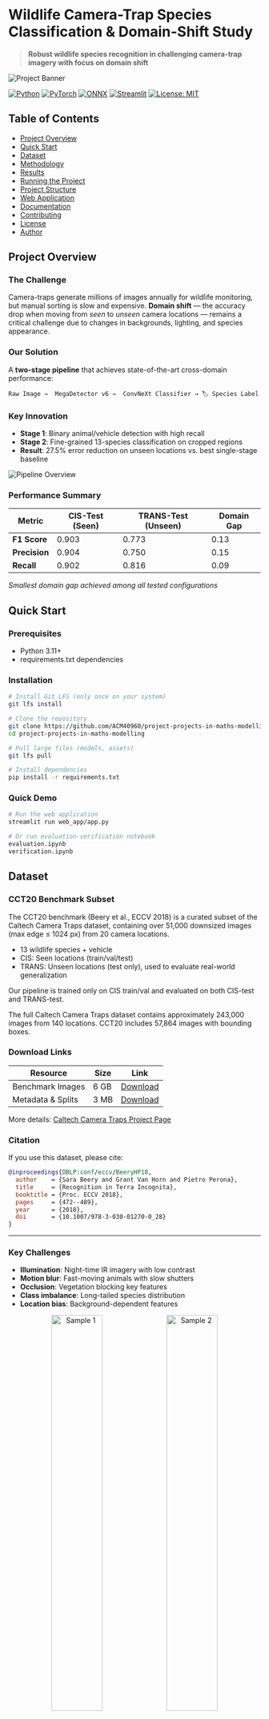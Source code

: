 # Wildlife Camera-Trap Species Classification & Domain-Shift Study

> **Robust wildlife species recognition in challenging camera-trap imagery with focus on domain shift**

![Project Banner](assets/banner_image.jpg) <!-- Suggested: A compelling image showing camera-trap setup or wildlife montage -->

[![Python](https://img.shields.io/badge/Python-3.11+-blue.svg)](https://www.python.org/downloads/)
[![PyTorch](https://img.shields.io/badge/PyTorch-2.0+-orange.svg)](https://pytorch.org/)
[![ONNX](https://img.shields.io/badge/ONNX-Runtime-green.svg)](https://onnxruntime.ai/)
[![Streamlit](https://img.shields.io/badge/Streamlit-App-red.svg)](https://streamlit.io/)
[![License: MIT](https://img.shields.io/badge/License-MIT-yellow.svg)](LICENSE)

##  Table of Contents
- [ Project Overview](#-project-overview)
- [ Quick Start](#-quick-start)
- [ Dataset](#-dataset)
- [ Methodology](#-methodology)
- [ Results](#-results)
- [ Running the Project](#-running-the-project)
- [ Project Structure](#-project-structure)
- [ Web Application](#-web-application)
- [ Documentation](#-documentation)
- [ Contributing](#-contributing)
- [ License](#-license)
- [ Author](#-author)

##  Project Overview

### The Challenge
Camera-traps generate millions of images annually for wildlife monitoring, but manual sorting is slow and expensive. **Domain shift** — the accuracy drop when moving from *seen* to *unseen* camera locations — remains a critical challenge due to changes in backgrounds, lighting, and species appearance.

### Our Solution
A **two-stage pipeline** that achieves state-of-the-art cross-domain performance:

```
Raw Image →  MegaDetector v6 →  ConvNeXt Classifier → 🏷 Species Label
```

### Key Innovation
- **Stage 1**: Binary animal/vehicle detection with high recall
- **Stage 2**: Fine-grained 13-species classification on cropped regions
- **Result**: 27.5% error reduction on unseen locations vs. best single-stage baseline

![Pipeline Overview](web_app/assets/figs/pipeline.png)

###  Performance Summary

| Metric | CIS-Test (Seen) | TRANS-Test (Unseen) | Domain Gap |
|--------|-----------------|---------------------|------------|
| **F1 Score** | 0.903 | 0.773 | 0.13 |
| **Precision** | 0.904 | 0.750 | 0.15 |
| **Recall** | 0.902 | 0.816 | 0.09 |

*Smallest domain gap achieved among all tested configurations*

##  Quick Start

### Prerequisites
- Python 3.11+
- requirements.txt dependencies

### Installation
```bash
# Install Git LFS (only once on your system)
git lfs install

# Clone the repository
git clone https://github.com/ACM40960/project-projects-in-maths-modelling.git
cd project-projects-in-maths-modelling

# Pull large files (models, assets)
git lfs pull

# Install dependencies
pip install -r requirements.txt

```

### Quick Demo
```bash
# Run the web application
streamlit run web_app/app.py

# Or run evaluation-verification notebook
evaluation.ipynb
verification.ipynb
```

## Dataset

### CCT20 Benchmark Subset
The CCT20 benchmark (Beery et al., ECCV 2018) is a curated subset of the Caltech Camera Traps dataset, containing over 51,000 downsized images (max edge ≤ 1024 px) from 20 camera locations.  
- 13 wildlife species + vehicle  
- CIS: Seen locations (train/val/test)  
- TRANS: Unseen locations (test only), used to evaluate real-world generalization  

Our pipeline is trained only on CIS train/val and evaluated on both CIS-test and TRANS-test.

The full Caltech Camera Traps dataset contains approximately 243,000 images from 140 locations. CCT20 includes 57,864 images with bounding boxes.

### Download Links
| Resource | Size | Link |
|----------|------|------|
| Benchmark Images | 6 GB | [Download](https://storage.googleapis.com/public-datasets-lila/caltechcameratraps/eccv_18_all_images_sm.tar.gz) |
| Metadata & Splits | 3 MB | [Download](https://storage.googleapis.com/public-datasets-lila/caltechcameratraps/eccv_18_annotations.tar.gz) |

More details: [Caltech Camera Traps Project Page](https://beerys.github.io/CaltechCameraTraps/)

### Citation
If you use this dataset, please cite:
```bibtex
@inproceedings{DBLP:conf/eccv/BeeryHP18,
  author    = {Sara Beery and Grant Van Horn and Pietro Perona},
  title     = {Recognition in Terra Incognita},
  booktitle = {Proc. ECCV 2018},
  pages     = {472--489},
  year      = {2018},
  doi       = {10.1007/978-3-030-01270-0_28}
}
```

---

### Key Challenges
- **Illumination**: Night-time IR imagery with low contrast
- **Motion blur**: Fast-moving animals with slow shutters  
- **Occlusion**: Vegetation blocking key features
- **Class imbalance**: Long-tailed species distribution
- **Location bias**: Background-dependent features

<p align="center">
  <img src="web_app/assets/example_1.jpg" alt="Sample 1" width="45%"/>
  <img src="web_app/assets/example_2.jpg" alt="Sample 2" width="45%"/>
</p>


##  Methodology

# Experiment

### Architecture Overview

### Stage 1: MegaDetector v6 (YOLOv9-Compact)
- **Purpose**: High-recall detection of animals and vehicles
- **Architecture**: YOLOv9-Compact with FPN and SPPF modules
- **Training**: Binary classification (animal vs vehicle)
- **Performance**: F1 = 0.96+ on both domains

![MegaDetector Architecture](web_app/assets/figs/megadetectorv6.png)

### Stage 2: ConvNeXt-Small Classifier  
- **Purpose**: Fine-grained species classification
- **Features**: ViT-inspired CNN with 7×7 depthwise convolutions
- **Training**: Class-balanced focal loss + weighted sampling
- **Innovation**: Tail-aware augmentation for rare species

![ConvNeXt Architecture](web_app/assets/figs/convnext.png)

### Technical Innovations
- **Progressive Augmentation**: Cosine-scheduled intensity ramping
- **Class-Balanced Focal Loss**: Addresses long-tail distribution
- **Domain-Aware Training**: Freeze-unfreeze scheduling
- **Confidence Gating**: Two-threshold system for robustness

##  Results

### Domain Shift Performance

![Results Comparison](web_app/assets/domainshift_delta_f1.png) <!-- Suggested: Bar chart comparing single-stage vs two-stage -->

### Single-Stage Baselines

| Model | CIS F1 | TRANS F1 | Domain Gap |
|-------|---------|----------|------------|
| YOLOv8 (baseline) | 0.65 | 0.40 | 0.25 |
| YOLOv8 (medium aug) | 0.77 | 0.52 | 0.25 |
| MegaDetector v6 | 0.79 | 0.63 | 0.16 |

### Two-Stage Pipeline

| Component | CIS F1 | TRANS F1 | Gap Reduction |
|-----------|---------|----------|---------------|
| **Full Pipeline** | **0.90** | **0.77** | **27.5% vs best single-stage** |

![Performance Metrics](assets/performance_charts.png) <!-- Your existing F1/Precision/Recall charts -->

### Per-Species Analysis

![Confusion Matrix](assets/confusion_matrices.png) <!-- Your existing confusion matrices -->

*Detailed per-class metrics available in the [evaluation notebook](evaluation.ipynb)*

##  Running the Project

### 1. Web Application Demo
```bash
streamlit run web_app/app.py
```
- **Interactive inference**: Upload images for real-time prediction
- **Species gallery**: Browse examples by species
- **Performance metrics**: Live comparison with ground truth

### 2. Evaluation Notebook

- **Complete model comparison**: Single-stage vs two-stage results
- **Training diagnostics**: Loss curves and validation metrics  
- **Domain shift analysis**: CIS vs TRANS performance breakdown

### 3. Verification Notebook  

- **End-to-end pipeline testing**: Pre-computed results on verification set
- **Visual inspection**: Ground truth vs prediction overlays
- **Threshold analysis**: Confidence score distributions

##  Project Structure

```
wildlife-camera-trap-classification/
├──  configs/                     # Training configurations
│   ├── megadetector_test/         # MegaDetector configs
│   ├── model/                     # Model hyperparameters  
│   └── test/                      # Test configurations
├──  data/                       # Dataset files
│   ├── preprocessed/              # Cleaned COCO annotations
│   └── verification/              # Verification image subset
├──  eval/                       # Evaluation results & metrics
│   ├── classifier_stage/          # Species classifier results
│   ├── single_stage/             # Single stage model results
│   ├── detector_stage/            # Object detector results
│   └── pipeline_results/          # End-to-end pipeline metrics
├──  models/                     # Exported ONNX models
│   ├── megadetectorv6.onnx       # Animal/vehicle detector
│   └── convnext_classifier.onnx   # Species classifier
├── 📁 notebooks/                  # Jupyter notebooks
│   └── eda_and_dataset_prep.ipynb # Exploratory data analysis
├── 📁 reports/                    # Generated evaluation reports of full pipeline (Verification set)
├── 📁 scripts/                    # Training & preprocessing scripts
│   ├── augmentation/              # Data augmentation pipelines
│   ├── dataset/                   # Dataset preparation utilities
│   └── train/                     # Model training scripts
├── 📁 web_app/                    # Streamlit web application
├── 📄 evaluation.ipynb            # Complete model evaluation
├── 📄 verification.ipynb          # Pipeline verification
├── 📄 requirements.txt            # Python dependencies
└── 📄 README.md                   # This file
└── Project_Poster.pdf              # Poster Presentation of project
```

*For detailed information about each component, see the individual README files in each folder.*

##  Web Application

### Features
- ** Live Inference**: Real-time species prediction with confidence scores
- ** Interactive Metrics**: Performance comparison across domains
- ** Species Browser**: Explore predictions by species type
- ** Visualization**: Ground truth vs prediction overlays

### Demo Screenshots

![Web App Demo](assets/webapp_demo.png) <!-- Suggested: Screenshot of your Streamlit app -->

### Launch Instructions
```bash
cd web_app/
streamlit run app.py
```

Navigate to `http://localhost:8501` to access the application.

OR

Go to this deployed website, easy. -> https://wildlife-cameratrap.streamlit.app/

##  Documentation

### Detailed Component Documentation
- **[Scripts](scripts/README.md)**: Training and preprocessing utilities
- **[Evaluation](eval/README.md)**: Metrics and analysis results  
- **[Web App](web_app/README.md)**: Application setup and features

### Key Notebooks
| Notebook | Purpose |
|----------|---------|
| `evaluation.ipynb` | **Complete model comparison & training analysis** |
| `verification.ipynb` | **End-to-end pipeline testing on verification set** |
| `notebooks/eda_and_dataset_prep.ipynb` | **Dataset exploration & preprocessing** |



##  Technical Approach

### Why Two-Stage Pipeline?
1. **Decoupled Optimization**: Detection and classification trained separately
2. **Background Invariance**: Cropping reduces location-specific bias
3. **Modular Design**: Components can be upgraded independently  
4. **Domain Robustness**: Locating "something alive" generalizes better than specific species recognition

### Novel Contributions
- **Progressive Augmentation Scheduling**: Gradual intensity increase during training
- **Tail-Aware Training**: Specialized augmentation banks for rare species
- **Cross-Domain Evaluation**: Comprehensive analysis of location generalization

##  Key Achievements

-  **State-of-the-art** cross-domain performance on CCT20 benchmark
-  **27.5% error reduction** on unseen locations vs. best baseline
-  **High recall maintenance** for rare species under domain shift
-  **Production-ready** ONNX models with web interface

##  Contributing


##  License

This project is licensed under the MIT License - see the [LICENSE](LICENSE) file for details.

##  Citation

If you use this work in your research, please cite:

```bibtex
@misc{wildlife_camera_trap_2025,
  title={Wildlife Camera-Trap Species Classification with Domain-Shift Robustness},
  author={Sukru Deniz Cilek},
  year={2025},
  institution={University College Dublin},
  note={M.Sc. Project}
}
```

##  Author

**[Şükrü Deniz Çilek]**
-  Email: [ukru.cilek@ucdconnect.ie](mailto:ukru.cilek@ucdconnect.ie)
-  LinkedIn: [https://www.linkedin.com/in/denizcilek/](https://www.linkedin.com/in/denizcilek/)
-  Institution: [University College Dublin], M.Sc. Data & Computational Science

---

##  Acknowledgments

- **Microsoft AI for Earth** for MegaDetector v6
- **Caltech Camera Traps** team for the CCT20 dataset
- **Meta AI Research** for ConvNeXt architecture
- **Ultralytics** for YOLOv8 framework

---

##  Quick Navigation

**Want to dive right in?**
-  **[Run Web App](web_app/)** - Interactive demo
-  **[View Results](evaluation.ipynb)** - Complete analysis  
-  **[Test Pipeline](verification.ipynb)** - End-to-end verification
-  **[Read Methods](eval/README.md)** - Technical details

**For researchers:**
-  **[Training Scripts](scripts/README.md)** - Reproduce experiments
-  **[Evaluation Metrics](reports/)** - Detailed performance analysis

---

*This project demonstrates the effectiveness of two-stage architectures for robust wildlife monitoring under domain shift, contributing to automated conservation efforts worldwide.*
